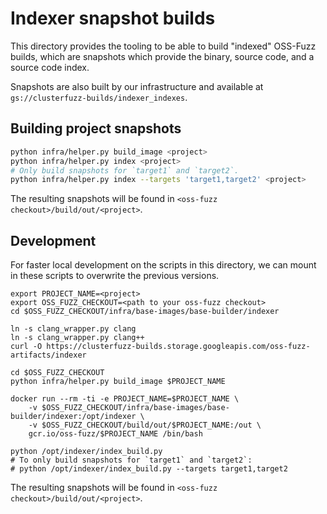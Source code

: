 # Indexer snapshot builds

This directory provides the tooling to be able to build "indexed" OSS-Fuzz
builds, which are snapshots which provide the binary, source code, and a source
code index.

Snapshots are also built by our infrastructure and available at
`gs://clusterfuzz-builds/indexer_indexes`.

## Building project snapshots

```bash
python infra/helper.py build_image <project>
python infra/helper.py index <project>
# Only build snapshots for `target1` and `target2`.
python infra/helper.py index --targets 'target1,target2' <project>
```

The resulting snapshots will be found in `<oss-fuzz checkout>/build/out/<project>`.

## Development

For faster local development on the scripts in this directory, we can mount in
these scripts to overwrite the previous versions.

```
export PROJECT_NAME=<project>
export OSS_FUZZ_CHECKOUT=<path to your oss-fuzz checkout>
cd $OSS_FUZZ_CHECKOUT/infra/base-images/base-builder/indexer

ln -s clang_wrapper.py clang
ln -s clang_wrapper.py clang++
curl -O https://clusterfuzz-builds.storage.googleapis.com/oss-fuzz-artifacts/indexer

cd $OSS_FUZZ_CHECKOUT
python infra/helper.py build_image $PROJECT_NAME

docker run --rm -ti -e PROJECT_NAME=$PROJECT_NAME \
    -v $OSS_FUZZ_CHECKOUT/infra/base-images/base-builder/indexer:/opt/indexer \
    -v $OSS_FUZZ_CHECKOUT/build/out/$PROJECT_NAME:/out \
    gcr.io/oss-fuzz/$PROJECT_NAME /bin/bash

python /opt/indexer/index_build.py
# To only build snapshots for `target1` and `target2`:
# python /opt/indexer/index_build.py --targets target1,target2
```

The resulting snapshots will be found in `<oss-fuzz checkout>/build/out/<project>`.
